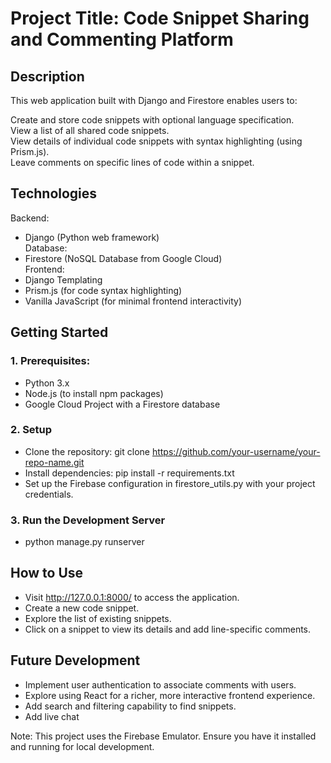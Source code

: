 # Project Title: Code Snippet Sharing and Commenting Platform  

## Description  

This web application built with Django and Firestore enables users to:  

Create and store code snippets with optional language specification.  
View a list of all shared code snippets.  
View details of individual code snippets with syntax highlighting (using Prism.js).  
Leave comments on specific lines of code within a snippet.  

## Technologies  

Backend: 
  - Django (Python web framework)  
Database:
  - Firestore (NoSQL Database from Google Cloud)  
Frontend:  
  - Django Templating  
  - Prism.js (for code syntax highlighting)  
  - Vanilla JavaScript (for minimal frontend interactivity)  

## Getting Started  

### 1. Prerequisites:  
  - Python 3.x  
  - Node.js (to install npm packages)  
  - Google Cloud Project with a Firestore database  
### 2. Setup  
  - Clone the repository: git clone https://github.com/your-username/your-repo-name.git  
  - Install dependencies: pip install -r requirements.txt  
  - Set up the Firebase configuration in firestore_utils.py with your project credentials.  
### 3. Run the Development Server  
  - python manage.py runserver

## How to Use  

  - Visit http://127.0.0.1:8000/ to access the application.  
  - Create a new code snippet.  
  - Explore the list of existing snippets.  
  - Click on a snippet to view its details and add line-specific comments.
    
## Future Development

  - Implement user authentication to associate comments with users.  
  - Explore using React for a richer, more interactive frontend experience.  
  - Add search and filtering capability to find snippets.
  - Add live chat
    
Note: This project uses the Firebase Emulator. Ensure you have it installed and running for local development.  
